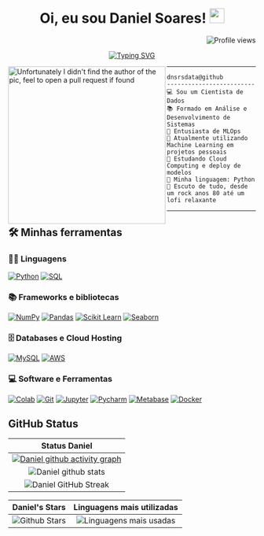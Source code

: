 <h1 align="center">
Oi, eu sou Daniel Soares!
  <img src="https://media.giphy.com/media/hvRJCLFzcasrR4ia7z/giphy.gif" width="30"></h1>
 <!--<img src="https://komarev.com/ghpvc/?username=I-am-vishalmaurya&label=Profile%20Views&color=0e75b6&style=flat" align='right' alt="vishalmaurya" />-->
 <img src="https://gpvc.arturio.dev/dnsrsdata" alt="Profile views" align='right'/> <a href="https://github.com/I-am-vishalmaurya/I-am-vishalmaurya/"> </a> 
<br/>

<!-- Typing SVG by DenverCoder1 - https://github.com/DenverCoder1/readme-typing-svg -->
<p align="center">
  <a href="https://git.io/typing-svg"><img src="https://readme-typing-svg.demolab.com?font=Fira+Code&pause=1000&width=435&lines=Cientista+de+dados;Sempre+aprendendo+coisas+novas" alt="Typing SVG" /></a>
</p>

<img align="left" src="https://c.tenor.com/yFKbJFsOvs4AAAAC/luffy-smile-luffy-giggle.gif" alt="Unfortunately I didn't find the author of the pic, feel to open a pull request if found" width="320" />
<hr>

```
dnsrsdata@github
-------------------------
💻 Sou um Cientista de Dados
📚 Formado em Análise e Desenvolvimento de Sistemas
📝 Entusiasta de MLOps
🔭 Atualmente utilizando Machine Learning em projetos pessoais 
🌱 Estudando Cloud Computing e deploy de modelos
🌟 Minha linguagem: Python
🎵 Escuto de tudo, desde um rock anos 80 até um lofi relaxante
```
<hr>


## 🛠️ Minhas ferramentas

### 👨‍💻 Linguagens

<p>
    <a href="https://github.com/search?q=user%3ADenverCoder1+is%3Arepo+language%3Apython"><img alt="Python" src="https://img.shields.io/badge/Python%20-%2314354C.svg?logo=python&logoColor=white"></a>
    <a href="https://github.com/search?q=user%3ADenverCoder1+is%3Arepo+language%3Asql"><img alt="SQL" src="https://img.shields.io/badge/SQL%20-%23025E8C.svg?logo=amazon-dynamodb&logoColor=white"></a>

### :books: Frameworks e bibliotecas 

<p>
    <a href="#"><img alt="NumPy" src="https://img.shields.io/badge/Numpy%20-%23013243.svg?logo=numpy&logoColor=white"></a>
    <a href="#"><img alt="Pandas" src="https://img.shields.io/badge/Pandas%20-%23150458.svg?logo=pandas&logoColor=white"></a>
    <a href="#"><img alt="Scikit Learn" src="https://img.shields.io/badge/Scikit_Learn%20-%23013243.svg?logo=scikitlearn&logoColor=white"></a>
    <a href="#"><img alt="Seaborn" src="https://img.shields.io/badge/Seaborn%20-%23013243.svg?logo=matplotlib&logoColor=white"></a>
</p>

### 🗄️ Databases e Cloud Hosting

<p>
    <a href="#"><img alt="MySQL" src="https://img.shields.io/badge/MySQL-00000F?style=for-the-badge&logo=mysql&logoColor=white"></a>
    <a href="#"><img alt="AWS" src ="https://img.shields.io/badge/AWS-0089D6?style=for-the-badge&logo=Amazon&logoColor=white"></a>
</p>

### 💻 Software e Ferramentas

<p>
    <a href="#"><img alt="Colab" src="https://img.shields.io/badge/Colab-00b56a.svg?logo=google-colab&logoColor=white"></a>
    <a href="#"><img alt="Git" src="https://img.shields.io/badge/Git%20-%23F05033.svg?logo=git&logoColor=white"></a>
    <a href="#"><img alt="Jupyter" src="https://img.shields.io/badge/Jupyter-%23F37626.svg?logo=Jupyter&logoColor=white"></a>
    <a href="#"><img alt="Pycharm" src="https://img.shields.io/badge/VS_Code-ffffff.svg?logo=visualstudio&logoColor=blue"></a>
    <a href="#"><img alt="Metabase" src="https://img.shields.io/badge/Metabase-ffffff.svg?logo=Metabase&logoColor=blue"></a>
    <a href="#"><img alt="Docker" src="https://img.shields.io/badge/Docker-FFFFFF.svg?logo=Docker&logoColor=blue"></a>
</p>

## GitHub Status


|                                                                     Status Daniel                                                                     |
|:------------------------------------------------------------------------------------------------------------------------------------------------------:|
| [![Daniel github activity graph](https://github-readme-activity-graph.cyclic.app/graph?username=dnsrsdata&theme=react-dark&custom_title=Contribuições%20nos%20ultimos%20dias&hide_border=true)](https://github.com/ashutosh00710/github-readme-activity-graph) |
| ![Daniel github stats](https://github-readme-stats-sigma-five.vercel.app/api?username=dnsrsdata&show_icons=true&theme=react  )              | 
| ![Daniel GitHub Streak](https://github-readme-streak-stats.herokuapp.com/?user=dnsrsdata&theme=react )                    | 
    
    
|                                                                                                      Daniel's Stars                                                                                                       |                                                           Linguagens mais utilizadas                                                           |      
|:-------------------------------------------------------------------------------------------------------------------------------------------------------------------------------------------------------------------------:|:---------------------------------------------------------------------------------------------------------------------------------:|
| ![Github Stars](https://github-readme-stats-sigma-five.vercel.app/api?username=dnsrsdata&show_icons=true&locale=en&count_private=true&hide_rank=true&custom_title=My%20GitHub%20Stats&disable_animations=true&theme=react) | ![Linguagens mais usadas](https://github-readme-stats-sigma-five.vercel.app/api/top-langs/?username=dnsrsdata&theme=react&layout=compact) |
